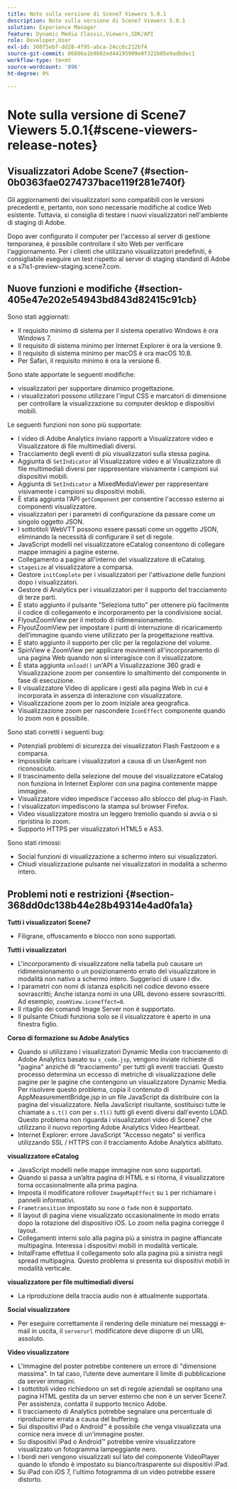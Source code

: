 ```yaml
---
title: Note sulla versione di Scene7 Viewers 5.0.1
description: Note sulla versione di Scene7 Viewers 5.0.1
solution: Experience Manager
feature: Dynamic Media Classic,Viewers,SDK/API
role: Developer,User
exl-id: 308f5ebf-dd28-4f95-abca-24cc6c212bf4
source-git-commit: 06806a1b9b02ed44195909e0f322b05e9adbdec1
workflow-type: tm+mt
source-wordcount: '896'
ht-degree: 0%

---
```


# Note sulla versione di Scene7 Viewers 5.0.1{#scene-viewers-release-notes}

## Visualizzatori Adobe Scene7 {#section-0b0363fae0274737bace119f281e740f}

Gli aggiornamenti dei visualizzatori sono compatibili con le versioni precedenti e, pertanto, non sono necessarie modifiche al codice Web esistente. Tuttavia, si consiglia di testare i nuovi visualizzatori nell&#39;ambiente di staging di Adobe.

Dopo aver configurato il computer per l&#39;accesso al server di gestione temporanea, è possibile controllare il sito Web per verificare l&#39;aggiornamento. Per i clienti che utilizzano visualizzatori predefiniti, è consigliabile eseguire un test rispetto al server di staging standard di Adobe e a s7is1-preview-staging.scene7.com.

## Nuove funzioni e modifiche {#section-405e47e202e54943bd843d82415c91cb}

Sono stati aggiornati:

* Il requisito minimo di sistema per il sistema operativo Windows è ora Windows 7.
* Il requisito di sistema minimo per Internet Explorer è ora la versione 9.
* Il requisito di sistema minimo per macOS è ora macOS 10.8.
* Per Safari, il requisito minimo è ora la versione 6.

Sono state apportate le seguenti modifiche:

* visualizzatori per supportare dinamico progettazione.
* i visualizzatori possono utilizzare l&#39;input CSS e marcatori di dimensione per controllare la visualizzazione su computer desktop e dispositivi mobili.

Le seguenti funzioni non sono più supportate:

* I video di Adobe Analytics inviano rapporti a Visualizzatore video e Visualizzatore di file multimediali diversi.
* Tracciamento degli eventi di più visualizzatori sulla stessa pagina.
* Aggiunta di `SetIndicator` al Visualizzatore video e al Visualizzatore di file multimediali diversi per rappresentare visivamente i campioni sui dispositivi mobili.
* Aggiunta di `SetIndicator` a MixedMediaViewer per rappresentare visivamente i campioni su dispositivi mobili.
* È stata aggiunta l&#39;API `getComponent` per consentire l&#39;accesso esterno ai componenti visualizzatore.
* visualizzatori per i parametri di configurazione da passare come un singolo oggetto JSON.
* I sottotitoli WebVTT possono essere passati come un oggetto JSON, eliminando la necessità di configurare il set di regole.
* JavaScript modelli nel visualizzatore eCatalog consentono di collegare mappe immagini a pagine esterne.
* Collegamento a pagine all&#39;interno del visualizzatore di eCatalog.
* `stagesize` al visualizzatore a comparsa.
* Gestore `initComplete` per i visualizzatori per l&#39;attivazione delle funzioni dopo i visualizzatori.
* Gestore di Analytics per i visualizzatori per il supporto del tracciamento di terze parti.
* È stato aggiunto il pulsante &quot;Seleziona tutto&quot; per ottenere più facilmente il codice di collegamento e incorporamento per la condivisione social.
* FlyoutZoomView per il metodo di ridimensionamento.
* FlyoutZoomView per impostare i punti di interruzione di ricaricamento dell’immagine quando viene utilizzato per la progettazione reattiva.
* È stato aggiunto il supporto per clic per la regolazione del volume.
* SpinView e ZoomView per applicare movimenti all&#39;incorporamento di una pagina Web quando non si interagisce con il visualizzatore.
* È stata aggiunta `unload()` un&#39;API a Visualizzazione 360 gradi e Visualizzazione zoom per consentire lo smaltimento del componente in fase di esecuzione.
* Il visualizzatore Video di applicare i gesti alla pagina Web in cui è incorporata in assenza di interazione con visualizzatore.
* Visualizzazione zoom per lo zoom iniziale area geografica.
* Visualizzazione zoom per nascondere `IconEffect` componente quando lo zoom non è possibile.

Sono stati corretti i seguenti bug:

* Potenziali problemi di sicurezza dei visualizzatori Flash Fastzoom e a comparsa.
* Impossibile caricare i visualizzatori a causa di un UserAgent non riconosciuto.
* Il trascinamento della selezione del mouse del visualizzatore eCatalog non funziona in Internet Explorer con una pagina contenente mappe immagine.
* Visualizzatore video impedisce l&#39;accesso allo sblocco del plug-in Flash.
* I visualizzatori impediscono la stampa sul browser Firefox.
* Video visualizzatore mostra un leggero tremolio quando si avvia o si ripristina lo zoom.
* Supporto HTTPS per visualizzatori HTML5 e AS3.

Sono stati rimossi:

* Social funzioni di visualizzazione a schermo intero sui visualizzatori.
* Chiudi visualizzazione pulsante nei visualizzatori in modalità a schermo intero.

## Problemi noti e restrizioni {#section-368dd0dc138b44e28b49314e4ad0fa1a}

**Tutti i visualizzatori Scene7**

* Filigrane, offuscamento e blocco non sono supportati.

**Tutti i visualizzatori**

* L&#39;incorporamento di visualizzatore nella tabella può causare un ridimensionamento o un posizionamento errato del visualizzatore in modalità non nativo a schermo intero. Suggerisci di usare i div.
* I parametri con nomi di istanza espliciti nel codice devono essere sovrascritti; Anche istanza nomi in una URL devono essere sovrascritti. Ad esempio, `zoomView.iconeffect=0`.
* Il ritaglio dei comandi Image Server non è supportato.
* Il pulsante Chiudi funziona solo se il visualizzatore è aperto in una finestra figlio.

**Corso di formazione su Adobe Analytics**

* Quando si utilizzano i visualizzatori Dynamic Media con tracciamento di Adobe Analytics basato su `s_code.jsp`, vengono inviate richieste di &quot;pagina&quot; anziché di &quot;tracciamento&quot; per tutti gli eventi tracciati. Questo processo determina un eccesso di metriche di visualizzazione delle pagine per le pagine che contengono un visualizzatore Dynamic Media. Per risolvere questo problema, copia il contenuto di AppMeasurementBridge.jsp in un file JavaScript da distribuire con la pagina del visualizzatore. Nella JavaScript risultante, sostituisci tutte le chiamate a `s.t()` con per `s.tl()` tutti gli eventi diversi dall&#39;evento LOAD. Questo problema non riguarda i visualizzatori video di Scene7 che utilizzano il nuovo reporting Adobe Analytics Video Heartbeat.
* Internet Explorer: errore JavaScript &quot;Accesso negato&quot; si verifica utilizzando SSL / HTTPS con il tracciamento Adobe Analytics abilitato.

**visualizzatore eCatalog**

* JavaScript modelli nelle mappe immagine non sono supportati.
* Quando si passa a un’altra pagina di HTML e si ritorna, il visualizzatore torna occasionalmente alla prima pagina.
* Imposta il modificatore rollover `ImageMapEffect` su `1` per richiamare i pannelli informativi.
* `Frametransition` impostato su `none` o `fade` non è supportato.
* Il layout di pagina viene visualizzato occasionalmente in modo errato dopo la rotazione del dispositivo iOS. Lo zoom nella pagina corregge il layout.
* Collegamenti interni solo alla pagina più a sinistra in pagine affiancate multipagina. Interessa i dispositivi mobili in modalità verticale.
* InitalFrame effettua il collegamento solo alla pagina più a sinistra negli spread multipagina. Questo problema si presenta sui dispositivi mobili in modalità verticale.

**visualizzatore per file multimediali diversi**

* La riproduzione della traccia audio non è attualmente supportata.

**Social visualizzatore**

* Per eseguire correttamente il rendering delle miniature nei messaggi e-mail in uscita, il `serverurl` modificatore deve disporre di un URL assoluto.

**Video visualizzatore**

* L&#39;immagine del poster potrebbe contenere un errore di &quot;dimensione massima&quot;. In tal caso, l’utente deve aumentare il limite di pubblicazione da server immagini.
* I sottotitoli video richiedono un set di regole aziendali se ospitano una pagina HTML gestita da un server esterno che non è un server Scene7. Per assistenza, contatta il supporto tecnico Adobe.
* Il tracciamento di Analytics potrebbe segnalare una percentuale di riproduzione errata a causa del buffering.
* Sui dispositivi iPad o Android™ è possibile che venga visualizzata una cornice nera invece di un&#39;immagine poster.
* Su dispositivi iPad o Android™ potrebbe venire visualizzatore visualizzato un fotogramma lampeggiante nero.
* I bordi neri vengono visualizzati sul lato del componente VideoPlayer quando lo sfondo è impostato su bianco/trasparente sui dispositivi iPad.
* Su iPad con iOS 7, l&#39;ultimo fotogramma di un video potrebbe essere distorto.
